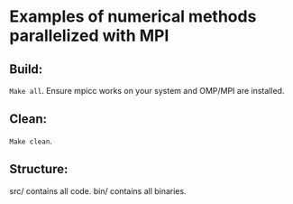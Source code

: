 # Examples of numerical methods parallelized with MPI
## Build: 
`Make all`. Ensure mpicc works on your system and OMP/MPI are installed.
## Clean:
`Make clean`.
## Structure:
src/ contains all code.
bin/ contains all binaries.

